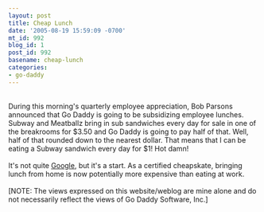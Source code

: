 ```yaml
---
layout: post
title: Cheap Lunch
date: '2005-08-19 15:59:09 -0700'
mt_id: 992
blog_id: 1
post_id: 992
basename: cheap-lunch
categories:
- go-daddy
---
```

<br />During this morning's quarterly employee appreciation, Bob Parsons announced that Go Daddy is going to be subsidizing employee lunches. Subway and Meatballz bring in sub sandwiches every day for sale in one of the breakrooms for $3.50 and Go Daddy is going to pay half of that. Well, half of that rounded down to the nearest dollar. That means that I can be eating a Subway sandwich every day for $1! Hot damn!<br /><br />It's not quite <a href="http://www.sfgate.com/cgi-bin/article.cgi?f=/c/a/2005/08/05/BUGJBE3GOI1.DTL">Google</a>, but it's a start. As a certified cheapskate, bringing lunch from home is now potentially more expensive than eating at work.<br /><br />[NOTE: The views expressed on this website/weblog are mine alone and do not necessarily reflect the views of Go Daddy Software, Inc.]<br /><br /><br />
